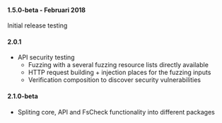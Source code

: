 #### 1.5.0-beta - Februari 2018

Initial release testing

#### 2.0.1

- API security testing
  - Fuzzing with a several fuzzing resource lists directly available
  - HTTP request building + injection places for the fuzzing inputs
  - Verification composition to discover security vulnerabilities

#### 2.1.0-beta

- Spliting core, API and FsCheck functionality into different packages